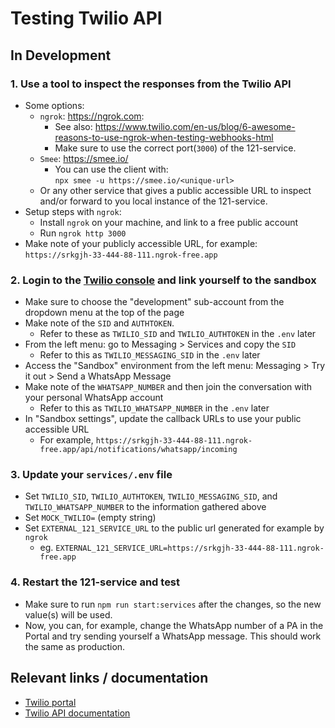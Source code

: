 # Testing Twilio API

## In Development

### 1. Use a tool to inspect the responses from the Twilio API

- Some options:
  - `ngrok`: <https://ngrok.com>:
    - See also: <https://www.twilio.com/en-us/blog/6-awesome-reasons-to-use-ngrok-when-testing-webhooks-html>
    - Make sure to use the correct port(`3000`) of the 121-service.
  - `Smee`: <https://smee.io/>
    - You can use the client with:  
      `npx smee -u https://smee.io/<unique-url>`
  - Or any other service that gives a public accessible URL to inspect and/or forward to you local instance of the 121-service.
- Setup steps with `ngrok`:
  - Install `ngrok` on your machine, and link to a free public account
  - Run `ngrok http 3000`
- Make note of your publicly accessible URL, for example: `https://srkgjh-33-444-88-111.ngrok-free.app`

### 2. Login to the [Twilio console](https://console.twilio.com/us1/develop/sms/try-it-out/whatsapp-learn?frameUrl=%2Fconsole%2Fsms%2Fwhatsapp%2Flearn%3Fx-target-region%3Dus1) and link yourself to the sandbox

- Make sure to choose the "development" sub-account from the dropdown menu at the top of the page
- Make note of the `SID` and `AUTHTOKEN`.
  - Refer to these as `TWILIO_SID` and `TWILIO_AUTHTOKEN` in the `.env` later
- From the left menu: go to Messaging > Services and copy the `SID`
  - Refer to this as `TWILIO_MESSAGING_SID` in the `.env` later
- Access the "Sandbox" environment from the left menu: Messaging > Try it out > Send a WhatsApp Message
- Make note of the `WHATSAPP_NUMBER` and then join the conversation with your personal WhatsApp account
  - Refer to this as `TWILIO_WHATSAPP_NUMBER` in the `.env` later
- In "Sandbox settings", update the callback URLs to use your public accessible URL
  - For example, `https://srkgjh-33-444-88-111.ngrok-free.app/api/notifications/whatsapp/incoming`

### 3. Update your `services/.env` file

- Set `TWILIO_SID`, `TWILIO_AUTHTOKEN`, `TWILIO_MESSAGING_SID`, and `TWILIO_WHATSAPP_NUMBER` to the information gathered above
- Set `MOCK_TWILIO=` (empty string)
- Set `EXTERNAL_121_SERVICE_URL` to the public url generated for example by `ngrok`
  - eg. `EXTERNAL_121_SERVICE_URL=https://srkgjh-33-444-88-111.ngrok-free.app`

### 4. Restart the 121-service and test

- Make sure to run `npm run start:services` after the changes, so the new value(s) will be used.
- Now, you can, for example, change the WhatsApp number of a PA in the Portal and try sending yourself a WhatsApp message. This should work the same as production.

## Relevant links / documentation

- [Twilio portal](https://www.twilio.com/login)
- [Twilio API documentation](https://www.twilio.com/docs)
